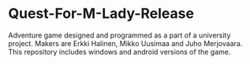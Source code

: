 # Quest-For-M-Lady-Release
Adventure game designed and programmed as a part of a university project. Makers are Erkki Halinen, Mikko Uusimaa and Juho Merjovaara. This repository includes windows and android versions of the game.
